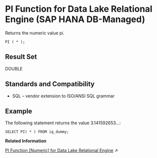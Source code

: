 <!-- loioa00d30617d804ed09f9ea466c20c5b58 -->

# PI Function for Data Lake Relational Engine \(SAP HANA DB-Managed\)

Returns the numeric value pi.



```
PI ( * );
```



<a name="loioa00d30617d804ed09f9ea466c20c5b58__section_qkb_rpn_vrb"/>

## Result Set

DOUBLE



<a name="loioa00d30617d804ed09f9ea466c20c5b58__section_c3h_spn_vrb"/>

## Standards and Compatibility

-   SQL – vendor extension to ISO/ANSI SQL grammar



<a name="loioa00d30617d804ed09f9ea466c20c5b58__section_its_spn_vrb"/>

## Example

The following statement returns the value 3.141592653…:

```
SELECT PI( * ) FROM iq_dummy;
```

**Related Information**  


[PI Function \[Numeric\] for Data Lake Relational Engine](https://help.sap.com/viewer/19b3964099384f178ad08f2d348232a9/2023_4_QRC/en-US/a56ea16284f21015b398e51fb08558f3.html "Returns the numeric value pi.") :arrow_upper_right:

